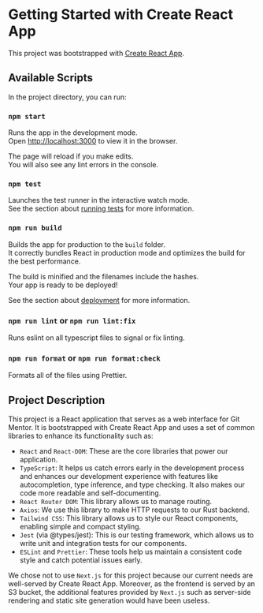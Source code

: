 # Getting Started with Create React App

This project was bootstrapped with [Create React App](https://github.com/facebook/create-react-app).

## Available Scripts

In the project directory, you can run:

### `npm start`

Runs the app in the development mode.\
Open [http://localhost:3000](http://localhost:3000) to view it in the browser.

The page will reload if you make edits.\
You will also see any lint errors in the console.

### `npm test`

Launches the test runner in the interactive watch mode.\
See the section about [running tests](https://facebook.github.io/create-react-app/docs/running-tests) for more information.

### `npm run build`

Builds the app for production to the `build` folder.\
It correctly bundles React in production mode and optimizes the build for the best performance.

The build is minified and the filenames include the hashes.\
Your app is ready to be deployed!

See the section about [deployment](https://facebook.github.io/create-react-app/docs/deployment) for more information.

### `npm run lint` or `npm run lint:fix`

Runs eslint on all typescript files to signal or fix linting.

### `npm run format` or `npm run format:check`

Formats all of the files using Prettier.

## Project Description

This project is a React application that serves as a web interface for Git Mentor. It is bootstrapped with Create React App and uses a set of common libraries to enhance its functionality such as:

- `React` and `React-DOM`: These are the core libraries that power our application.
- `TypeScript`: It helps us catch errors early in the development process and enhances our development experience with features like autocompletion, type inference, and type checking. It also makes our code more readable and self-documenting.
- `React Router DOM`: This library allows us to manage routing.
- `Axios`: We use this library to make HTTP requests to our Rust backend.
- `Tailwind CSS`: This library allows us to style our React components, enabling simple and compact styling.
- `Jest` (via @types/jest): This is our testing framework, which allows us to write unit and integration tests for our components.
- `ESLint` and `Prettier`: These tools help us maintain a consistent code style and catch potential issues early.

We chose not to use `Next.js` for this project because our current needs are well-served by Create React App. Moreover, as the frontend is served by an S3 bucket, the additional features provided by `Next.js` such as server-side rendering and static site generation would have been useless.

